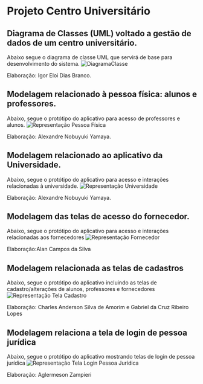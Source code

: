 ﻿# Projeto Centro Universitário
 
## Diagrama de Classes (UML) voltado a gestão de dados de um centro universitário.
Abaixo segue o diagrama de classe UML que servirá de base para desenvolvimento do sistema.
![DiagramaClasse](https://github.com/igoreloidiasbranco/centro_universitario/blob/main/DiagramaClasse.jpg)

Elaboração: Igor Eloi Dias Branco.


## Modelagem relacionado à pessoa física: alunos e professores.
Abaixo, segue o protótipo do aplicativo para acesso de professores e alunos.
![Representação Pessoa Física](https://github.com/igoreloidiasbranco/centro_universitario/blob/main/tela-pessoa-fisica-aluno-professor.jpg)

Elaboração: Alexandre Nobuyuki Yamaya.


## Modelagem relacionado ao aplicativo da Universidade.
Abaixo, segue o protótipo do aplicativo para acesso e interações relacionadas à universidade.
![Representação Universidade](https://github.com/igoreloidiasbranco/centro_universitario/blob/main/tela-universidade.jpg)

Elaboração: Alexandre Nobuyuki Yamaya.


## Modelagem das telas de acesso do fornecedor.
Abaixo, segue o protótipo do aplicativo para acesso e interações relacionadas aos fornecedores
![Representação Fornecedor](https://github.com/igoreloidiasbranco/centro_universitario/blob/main/tela-pessoa-juridica-fornecedor.jpg)

Elaboração:Alan Campos da Silva


## Modelagem relacionada as telas de cadastros
Abaixo, segue o protótipo do aplicativo incluindo as telas de cadastro/alterações de alunos, professores e fornecedores
![Representação Tela Cadastro](https://github.com/igoreloidiasbranco/centro_universitario/blob/main/tela-cadastros.jpg)

Elaboração: Charles Anderson Silva de Amorim e Gabriel da Cruz Ribeiro Lopes

## Modelagem relaciona a tela de login de pessoa jurídica
Abaixo, segue o protótipo do aplicativo mostrando telas de login de pessoa jurídica
![Representação Tela Login Pessoa Jurídica](https://github.com/igoreloidiasbranco/centro_universitario/blob/main/Tela%20de%20Login%20de%20Pessoa%20Jurida%20Aluno%20Aglermeson.jpg)

Elaboração: Aglermeson Zampieri
